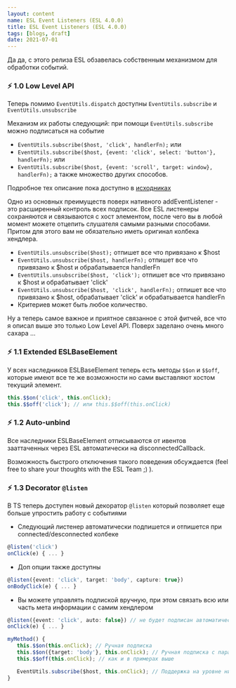 ```yaml
---
layout: content
name: ESL Event Listeners (ESL 4.0.0)
title: ESL Event Listeners (ESL 4.0.0)
tags: [blogs, draft]
date: 2021-07-01
---
```


Да да, с этого релиза ESL обзавелась собственным механизмом для обработки событий.

### ⚡ 1.0 Low Level API

Теперь помимо `EventUtils.dispatch` доступны `EventUtils.subscribe` и `EventUtils.unsubscribe`

Механизм их работы следующий:
при помощи `EventUtils.subscribe` можно подписаться на событие
- `EventUtils.subscribe($host, 'click', handlerFn);` или
- `EventUtils.subscribe($host, {event: 'click', select: 'button'}, handlerFn);` или
- `EventUtils.subscribe($host, {event: 'scroll', target: window}, handlerFn);`
  а также множество других способов.

Подробное тех описание пока доступно в [исходниках](https://github.com/exadel-inc/esl/blob/main-beta/src/modules/esl-utils/dom/events/listener.ts)

Одно из основных преимуществ поверх нативного addEventListener - это расширенный контроль всех подписок.
Все ESL листенеры сохраняются и связываются с хост элементом,
после чего вы в любой момент можете отцепить слушателя самыми разными способами.
Притом для этого вам не обязательно иметь оригинал колбека хендлера.
- `EventUtils.unsubscribe($host);` отпишет все что привязано к $host
- `EventUtils.unsubscribe($host, handlerFn);` отпишет все что привязано к $host и обрабатывается handlerFn
- `EventUtils.unsubscribe($host, 'click');` отпишет все что привязано к $host и обрабатывает 'click'
- `EventUtils.unsubscribe($host, 'click', handlerFn);` отпишет все что привязано к $host, обрабатывает 'click' и обрабатывается handlerFn
- Критериев может быть любое количество.

Ну a теперь самое важное и приятное связанное с этой фитчей, все что я описал выше это только Low Level API.
Поверх заделано очень много сахара ...

### ⚡ 1.1 Extended ESLBaseElement
У всех наследников ESLBaseElement теперь есть методы `$$on` и `$$off`,
которые имеют все те же возможности но сами выставляют хостом текущий элемент.

```typescript
this.$$on('click', this.onClick);
this.$$off('click'); // или this.$$off(this.onClick)
```

### ⚡ 1.2 Auto-unbind
Все наследники ESLBaseElement отписываются от ивентов зааттаченных через ESL автоматически на disconnectedCallback.

Возможность быстрого отключения такого поведения обсуждается (feel free to share your thoughts with the ESL Team ;) ).

### ⚡ 1.3 Decorator `@listen`
В TS теперь доступен новый декоратор `@listen` который позволяет еще больше упростить работу с событиями

- Следующий листенер автоматически подпишется и отпишется при connected/desconnected колбеке
 ```typescript
 @listen('click')
 onClick(e) { ... }
 ```
- Доп опции также доступны
 ```typescript
 @listen({event: 'click', target: 'body', capture: true})
 onBodyClick(e) { ... }
 ```
- Вы можете управлять подпиской вручную, при этом связать всю или часть мета информации с самим хендлером
 ```typescript
 @listen({event: 'click', auto: false}) // не будет подписан автоматически
 onClick(e) { ... }

 myMethod() {
    this.$$on(this.onClick); // Ручная подписка
    this.$$on({target: 'body'}, this.onClick); // Ручная подписка c параметрами (мержатся)
    this.$$off(this.onClick); // как и в примерах выше

    EventUtils.subscribe($host, this.onClick); // Поддержка на уровне низкоуровневого API
 }
 ```
